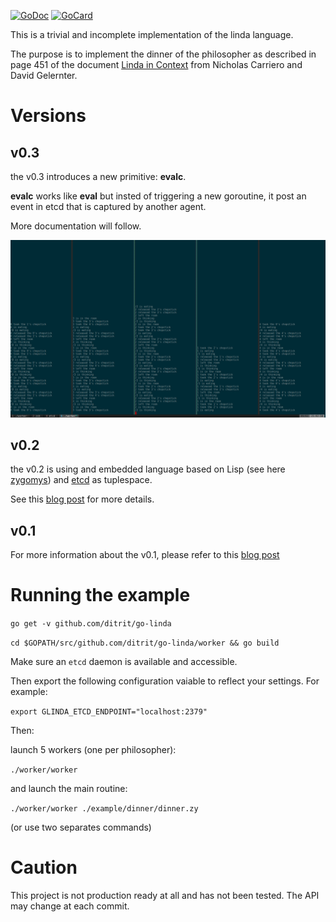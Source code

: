 [![GoDoc][1]][2]
[![GoCard][3]][4]

[1]: https://godoc.org/github.com/ditrit/go-linda?status.svg
[2]: https://godoc.org/github.com/ditrit/go-linda
[3]: https://goreportcard.com/badge/ditrit/go-linda
[4]: https://goreportcard.com/report/github.com/ditrit/go-linda


This is a trivial and incomplete implementation of the linda language.

The purpose is to implement the dinner of the philosopher as described in page 451 of the document [Linda in Context](http://www.inf.ed.ac.uk/teaching/courses/ppls/linda.pdf) from Nicholas Carriero and David Gelernter.

# Versions

## v0.3

the v0.3 introduces a new primitive: **evalc**.

**evalc** works like **eval** but insted of triggering a new goroutine, it post an event in etcd that is captured by another agent.

More documentation will follow.

![screenshot](https://github.com/ditrit/go-linda/raw/master/doc/v0.3.png)

## v0.2

the v0.2 is using and embedded language based on Lisp (see here [zygomys](https://github.com/glycerine/zygomys)) and [etcd](https://github.com/coreos/etcd) as tuplespace.

See this [blog post](https://blog.owulveryck.info/2017/02/28/to-go-and-touch-lindas-lisp/index.html) for more details.

## v0.1

For more information about the v0.1, please refer to this [blog post](https://blog.owulveryck.info/2017/02/03/linda-31yo-with-5-starving-philosophers.../index.html)

# Running the example

`go get -v github.com/ditrit/go-linda`

`cd $GOPATH/src/github.com/ditrit/go-linda/worker && go build`

Make sure an `etcd` daemon is available and accessible.

Then export the following configuration vaiable to reflect your settings. For example:

`export GLINDA_ETCD_ENDPOINT="localhost:2379"`

Then:
 
launch 5 workers (one per philosopher):

`./worker/worker`

and launch the main routine:

`./worker/worker ./example/dinner/dinner.zy`

(or use two separates commands)

# Caution

This project is not production ready at all and has not been tested.
The API may change at each commit.

